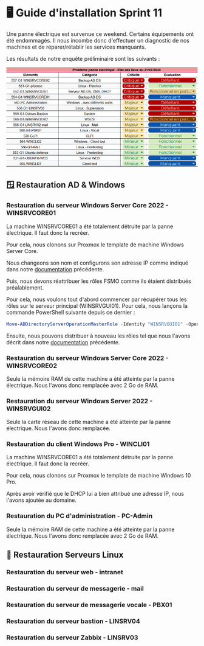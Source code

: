 # 🖥️ Guide d'installation Sprint 11

Une panne électrique est survenue ce weekend. Certains équipements ont été endommagés. Il nous incombe donc d'effectuer un diagnostic de nos machines et de réparer/rétablir les services manquants.

Les résultats de notre enquête préliminaire sont les suivants :

![Résultats PRA](Ressources/PRA.png)

## 🪟 Restauration AD & Windows

### Restauration du serveur Windows Server Core 2022 - WINSRVCORE01

La machine WINSRVCORE01 a été totalement détruite par la panne électrique. Il faut donc la recréer. 

Pour cela, nous clonons sur Proxmox le template de machine Windows Server Core. 

Nous changeons son nom et configurons son adresse IP comme indiqué dans notre [documentation](https://github.com/WildCodeSchool/TSSR-2503-P3-G1-BuildYourInfra-BillU/blob/main/S02_03/S02_03_INSTALL.md) précédente.

Puis, nous devons réattribuer les rôles FSMO comme ils étaient distribués préalablement.

Pour cela, nous voulons tout d'abord commencer par récupérer tous les rôles sur le serveur principal (WINSRVGUI01). Pour cela, nous lançons la commande PowerShell suivante depuis ce dernier :

```powershell
Move-ADDirectoryServerOperationMasterRole -Identity "WINSRVGUI01" -OperationMasterRole 0,1,2,3,4 -Force
```

Ensuite, nous pouvons distribuer à nouveau les rôles tel que nous l'avons décrit dans notre [documentation](https://github.com/WildCodeSchool/TSSR-2503-P3-G1-BuildYourInfra-BillU/blob/main/S07/S07_INSTALL.md) précédente.

### Restauration du serveur Windows Server Core 2022 - WINSRVCORE02

Seule la mémoire RAM de cette machine a été atteinte par la panne électrique. Nous l'avons donc remplacée avec 2 Go de RAM.

### Restauration du serveur Windows Server 2022 - WINSRVGUI02

Seule la carte réseau de cette machine a été atteinte par la panne électrique. Nous l'avons donc remplacée.

### Restauration du client Windows Pro - WINCLI01

La machine WINSRVCORE01 a été totalement détruite par la panne électrique. Il faut donc la recréer. 

Pour cela, nous clonons sur Proxmox le template de machine Windows 10 Pro. 

Après avoir vérifié que le DHCP lui a bien attribué une adresse IP, nous l'avons ajoutée au domaine.

### Restauration du PC d'administration - PC-Admin

Seule la mémoire RAM de cette machine a été atteinte par la panne électrique. Nous l'avons donc remplacée avec 2 Go de RAM.

## 🐧 Restauration Serveurs Linux

### Restauration du serveur web - intranet

### Restauration du serveur de messagerie - mail

### Restauration du serveur de messagerie vocale - PBX01

### Restauration du serveur bastion - LINSRV04

### Restauration du serveur Zabbix - LINSRV03
